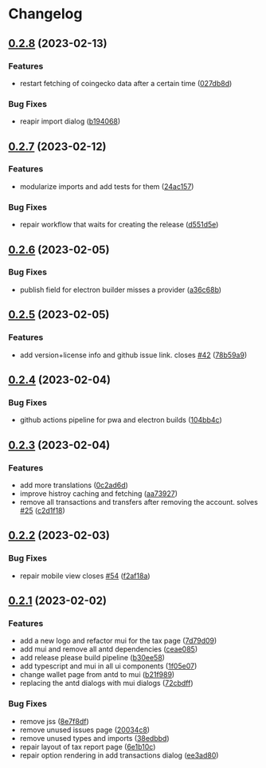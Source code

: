 # Changelog

## [0.2.8](https://github.com/fabianbormann/Coineda/compare/v0.2.7...v0.2.8) (2023-02-13)


### Features

* restart fetching of coingecko data after a certain time ([027db8d](https://github.com/fabianbormann/Coineda/commit/027db8d19821343cc2d39a146b133a5194a439ca))


### Bug Fixes

* reapir import dialog ([b194068](https://github.com/fabianbormann/Coineda/commit/b19406887295f4b00df955e29d45477775bf936f))

## [0.2.7](https://github.com/fabianbormann/Coineda/compare/v0.2.6...v0.2.7) (2023-02-12)


### Features

* modularize imports and add tests for them ([24ac157](https://github.com/fabianbormann/Coineda/commit/24ac157e69fafcddc39b13dc6ebaa618ace8377d))


### Bug Fixes

* repair workflow that waits for creating the release ([d551d5e](https://github.com/fabianbormann/Coineda/commit/d551d5ec813c29b3e048e5f193c62c935ae7a884))

## [0.2.6](https://github.com/fabianbormann/Coineda/compare/v0.2.5...v0.2.6) (2023-02-05)


### Bug Fixes

* publish field for electron builder misses a provider ([a36c68b](https://github.com/fabianbormann/Coineda/commit/a36c68b204107765af51a3a457adb728c7c48c6f))

## [0.2.5](https://github.com/fabianbormann/Coineda/compare/v0.2.4...v0.2.5) (2023-02-05)


### Features

* add version+license info and github issue link. closes [#42](https://github.com/fabianbormann/Coineda/issues/42) ([78b59a9](https://github.com/fabianbormann/Coineda/commit/78b59a9b6896d9b67d1bb1b7d5dfa38b39ea56ec))

## [0.2.4](https://github.com/fabianbormann/Coineda/compare/v0.2.3...v0.2.4) (2023-02-04)


### Bug Fixes

* github actions pipeline for pwa and electron builds ([104bb4c](https://github.com/fabianbormann/Coineda/commit/104bb4c78f1a5bcff5d2f648e33894d91189695d))

## [0.2.3](https://github.com/fabianbormann/Coineda/compare/v0.2.2...v0.2.3) (2023-02-04)


### Features

* add more translations ([0c2ad6d](https://github.com/fabianbormann/Coineda/commit/0c2ad6dded9564610bf071e9d8ab534120cf32d6))
* improve histroy caching and fetching ([aa73927](https://github.com/fabianbormann/Coineda/commit/aa73927fd6a1e136e4c22bd806cb3032e3cad15c))
* remove all transactions and transfers after removing the account. solves [#25](https://github.com/fabianbormann/Coineda/issues/25) ([c2d1f18](https://github.com/fabianbormann/Coineda/commit/c2d1f1893ddf7c90e882cd51b61f8f4548188d6b))

## [0.2.2](https://github.com/fabianbormann/Coineda/compare/v0.2.1...v0.2.2) (2023-02-03)


### Bug Fixes

* repair mobile view closes [#54](https://github.com/fabianbormann/Coineda/issues/54) ([f2af18a](https://github.com/fabianbormann/Coineda/commit/f2af18a91e13cfae2a09e14374a2d450864ef199))

## [0.2.1](https://github.com/fabianbormann/Coineda/compare/v0.2.0...v0.2.1) (2023-02-02)


### Features

* add a new logo and refactor mui for the tax page ([7d79d09](https://github.com/fabianbormann/Coineda/commit/7d79d09717d98d2ca143b57d576d5f661430047f))
* add mui and remove all antd dependencies ([ceae085](https://github.com/fabianbormann/Coineda/commit/ceae08595024cef68e80ad09d83cfc230731c199))
* add release please build pipeline ([b30ee58](https://github.com/fabianbormann/Coineda/commit/b30ee5857cb2e801d6e9b79c59fc0e31210727ba))
* add typescript and mui in all ui components ([1f05e07](https://github.com/fabianbormann/Coineda/commit/1f05e07eda7636f951a8c6bc66e2b190e4d2c9fe))
* change wallet page from antd to mui ([b21f989](https://github.com/fabianbormann/Coineda/commit/b21f989761cbba74f955573f4eff1210901b7d5a))
* replacing the antd dialogs with mui dialogs ([72cbdff](https://github.com/fabianbormann/Coineda/commit/72cbdff8374b0056eb3decfb892a5c2b5589200f))


### Bug Fixes

* remove jss ([8e7f8df](https://github.com/fabianbormann/Coineda/commit/8e7f8df6eb3f2ac79bf75096e1b20fbc140b4677))
* remove unused issues page ([20034c8](https://github.com/fabianbormann/Coineda/commit/20034c8fc94af688110f92b6b2d19e80f0ddde49))
* remove unused types and imports ([38edbbd](https://github.com/fabianbormann/Coineda/commit/38edbbd59cb85e5a8ece3d6e0f7bae937062c154))
* repair layout of tax report page ([6e1b10c](https://github.com/fabianbormann/Coineda/commit/6e1b10c74a2904e7b7a48b1013d02e1eb6d7b46c))
* repair option rendering in add transactions dialog ([ee3ad80](https://github.com/fabianbormann/Coineda/commit/ee3ad80e73af215257d86b3a8a1e9ef9db464ab7))
